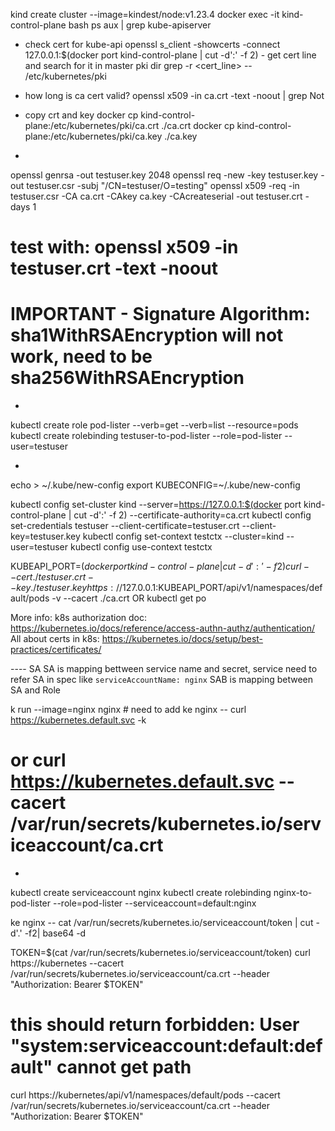 kind create cluster --image=kindest/node:v1.23.4
docker exec -it kind-control-plane bash
ps aux | grep kube-apiserver


* check cert for kube-api
openssl s_client -showcerts -connect 127.0.0.1:$(docker port kind-control-plane | cut -d':' -f 2) - get cert line and search for it in master pki dir
grep -r <cert_line> -- /etc/kubernetes/pki

* how long is ca cert valid?
openssl x509 -in ca.crt -text -noout | grep Not

* copy crt and key
docker cp kind-control-plane:/etc/kubernetes/pki/ca.crt ./ca.crt
docker cp kind-control-plane:/etc/kubernetes/pki/ca.key ./ca.key

*
openssl genrsa -out testuser.key 2048
openssl req -new -key testuser.key -out testuser.csr -subj "/CN=testuser/O=testing"
openssl x509 -req -in testuser.csr  -CA ca.crt -CAkey ca.key -CAcreateserial -out testuser.crt -days 1

# test with: openssl x509 -in testuser.crt -text -noout
# IMPORTANT - Signature Algorithm: sha1WithRSAEncryption will not work, need to be sha256WithRSAEncryption

*
kubectl create role pod-lister --verb=get --verb=list --resource=pods
kubectl create rolebinding testuser-to-pod-lister --role=pod-lister --user=testuser

*
echo > ~/.kube/new-config
export KUBECONFIG=~/.kube/new-config

kubectl config set-cluster kind --server=https://127.0.0.1:$(docker port kind-control-plane | cut -d':' -f 2) --certificate-authority=ca.crt
kubectl config set-credentials testuser --client-certificate=testuser.crt --client-key=testuser.key
kubectl config set-context testctx --cluster=kind --user=testuser
kubectl config use-context testctx

KUBEAPI_PORT=$(docker port kind-control-plane | cut -d':' -f 2)
curl --cert ./testuser.crt --key ./testuser.key https://127.0.0.1:$KUBEAPI_PORT/api/v1/namespaces/default/pods -v --cacert ./ca.crt
OR
kubectl get po

More info:
k8s authorization doc: https://kubernetes.io/docs/reference/access-authn-authz/authentication/
All about certs in k8s: https://kubernetes.io/docs/setup/best-practices/certificates/

---- SA
SA is mapping bettween service name and secret, service need to refer SA in spec like `serviceAccountName: nginx`
SAB is mapping between SA and Role

k run --image=nginx nginx # need to add
ke nginx -- curl https://kubernetes.default.svc -k
# or curl https://kubernetes.default.svc --cacert /var/run/secrets/kubernetes.io/serviceaccount/ca.crt

*
kubectl create serviceaccount nginx
kubectl create rolebinding nginx-to-pod-lister --role=pod-lister --serviceaccount=default:nginx

ke nginx -- cat /var/run/secrets/kubernetes.io/serviceaccount/token | cut -d'.' -f2| base64 -d


TOKEN=$(cat /var/run/secrets/kubernetes.io/serviceaccount/token)
curl https://kubernetes --cacert /var/run/secrets/kubernetes.io/serviceaccount/ca.crt --header "Authorization: Bearer $TOKEN" 
# this should return forbidden: User \"system:serviceaccount:default:default\" cannot get path

curl https://kubernetes/api/v1/namespaces/default/pods --cacert /var/run/secrets/kubernetes.io/serviceaccount/ca.crt --header "Authorization: Bearer $TOKEN"
